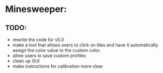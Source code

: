 # Minesweeper:

## TODO:
- rewrite the code for v5.0
- make a tool that allows users to click on tiles and have it automatically assign the color value to the custom color.
- allow users to save custom profiles
- clean up GUI
- make instructions for calibration more clear